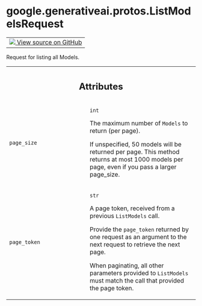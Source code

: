 
# google.generativeai.protos.ListModelsRequest

<!-- Insert buttons and diff -->

<table class="tfo-notebook-buttons tfo-api nocontent">
<td>
  <a target="_blank" href="https://github.com/googleapis/google-cloud-python/tree/main/packages/google-ai-generativelanguage/google/ai/generativelanguage_v1beta/types/model_service.py#L62-L90">
    <img src="https://www.tensorflow.org/images/GitHub-Mark-32px.png" />
    View source on GitHub
  </a>
</td>
</table>



Request for listing all Models.

<!-- Placeholder for "Used in" -->




<!-- Tabular view -->
 <table class="responsive fixed orange">
<colgroup><col width="214px"><col></colgroup>
<tr><th colspan="2"><h2 class="add-link">Attributes</h2></th></tr>

<tr>
<td>

`page_size`<a id="page_size"></a>

</td>
<td>

`int`

The maximum number of ``Models`` to return (per page).

If unspecified, 50 models will be returned per page. This
method returns at most 1000 models per page, even if you
pass a larger page_size.

</td>
</tr><tr>
<td>

`page_token`<a id="page_token"></a>

</td>
<td>

`str`

A page token, received from a previous ``ListModels`` call.

Provide the ``page_token`` returned by one request as an
argument to the next request to retrieve the next page.

When paginating, all other parameters provided to
``ListModels`` must match the call that provided the page
token.

</td>
</tr>
</table>



